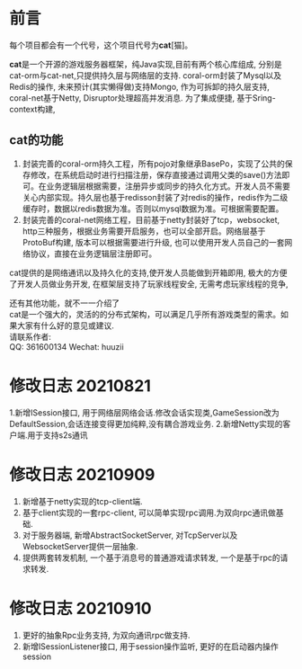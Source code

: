 # 前言  
每个项目都会有一个代号，这个项目代号为**cat**[猫]。

**cat**是一个开源的游戏服务器框架，纯Java实现,目前有两个核心库组成, 分别是cat-orm与cat-net,只提供持久层与网络层的支持.
coral-orm封装了Mysql以及Redis的操作, 未来预计(其实懒得做)支持Mongo, 作为可拆卸的持久层支持,
coral-net基于Netty, Disruptor处理超高并发消息. 为了集成便捷, 基于Sring-context构建,


## cat的功能 
 1. 封装完善的coral-orm持久工程，所有pojo对象继承BasePo，实现了公共的保存修改，在系统启动时进行扫描注册，保存直接通过调用父类的save()方法即可。在业务逻辑层根据需要，注册异步或同步的持久化方式。开发人员不需要关心内部实现。持久层也基于redisson封装了对redis的操作，redis作为二级缓存时，数据以redis数据为准。否则以mysql数据为准。可根据需要配置。   
 2. 封装完善的coral-net网络工程，目前基于netty封装好了tcp，websocket, http三种服务，根据业务需要开启服务，也可以全部开启。网络层基于ProtoBuf构建, 版本可以根据需要进行升级, 也可以使用开发人员自己的一套网络协议，直接在业务逻辑层注册即可。   
 
cat提供的是网络通讯以及持久化的支持,使开发人员能做到开箱即用, 极大的方便了开发人员做业务开发, 在框架层支持了玩家线程安全, 无需考虑玩家线程的竞争,

还有其他功能，就不一一介绍了  
cat是一个强大的，灵活的的分布式架构，可以满足几乎所有游戏类型的需求。如果大家有什么好的意见或建议.  
请联系作者:  
QQ: 361600134
Wechat: huuzii   



# 修改日志 20210821
1.新增ISession接口, 用于网络层网络会话.修改会话实现类,GameSession改为DefaultSession,会话连接变得更加纯粹,没有耦合游戏业务.
2.新增Netty实现的客户端.用于支持s2s通讯

# 修改日志 20210909
1. 新增基于netty实现的tcp-client端.
2. 基于client实现的一套rpc-client, 可以简单实现rpc调用.为双向rpc通讯做基础.
3. 对于服务器端, 新增AbstractSocketServer, 对TcpServer以及WebsocketServer提供一层抽象.
4. 提供两套转发机制, 一个基于消息号的普通游戏请求转发, 一个是基于rpc的请求转发.

# 修改日志 20210910
1. 更好的抽象Rpc业务支持, 为双向通讯rpc做支持.
2. 新增ISessionListener接口, 用于session操作监听, 更好的在启动器内操作session





